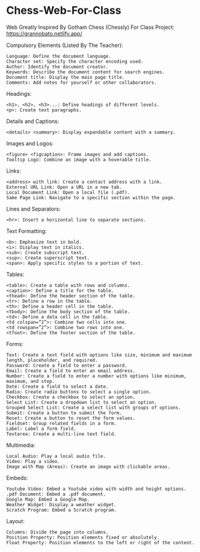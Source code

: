 # Chess-Web-For-Class
Web Greatly Inspired By Gotham Chess (Chessly) For Class Project:
https://grannobato.netlify.app/

Compulsory Elements (Listed By The Teacher):

    Language: Define the document language.
    Character set: Specify the character encoding used.
    Author: Identify the document creator.
    Keywords: Describe the document content for search engines.
    Document title: Display the main page title.
    Comments: Add notes for yourself or other collaborators.

Headings:

    <h1>, <h2>, <h3>...: Define headings of different levels.
    <p>: Create text paragraphs.

Details and Captions:

    <details> <summary>: Display expandable content with a summary.

Images and Logos:

    <figure> <figcaption>: Frame images and add captions.
    Tooltip Logo: Combine an image with a hoverable title.

Links:

    <address> with link: Create a contact address with a link.
    External URL Link: Open a URL in a new tab.
    Local Document Link: Open a local file (.pdf).
    Same Page Link: Navigate to a specific section within the page.

Lines and Separators:

    <hr>: Insert a horizontal line to separate sections.

Text Formatting:

    <b>: Emphasize text in bold.
    <i>: Display text in italics.
    <sub>: Create subscript text.
    <sup>: Create superscript text.
    <span>: Apply specific styles to a portion of text.

Tables:

    <table>: Create a table with rows and columns.
    <caption>: Define a title for the table.
    <thead>: Define the header section of the table.
    <tr>: Define a row in the table.
    <th>: Define a header cell in the table.
    <tbody>: Define the body section of the table.
    <td>: Define a data cell in the table.
    <td colspan=”2”>: Combine two cells into one.
    <td rowspan=”2”>: Combine two rows into one.
    <tfoot>: Define the footer section of the table.

Forms:

    Text: Create a text field with options like size, minimum and maximum length, placeholder, and required.
    Password: Create a field to enter a password.
    Email: Create a field to enter an email address.
    Number: Create a field to enter a number with options like minimum, maximum, and step.
    Date: Create a field to select a date.
    Radio: Create radio buttons to select a single option.
    Checkbox: Create a checkbox to select an option.
    Select List: Create a dropdown list to select an option.
    Grouped Select List: Create a select list with groups of options.
    Submit: Create a button to submit the form.
    Reset: Create a button to reset the form values.
    Fieldset: Group related fields in a form.
    Label: Label a form field.
    Textarea: Create a multi-line text field.

Multimedia:

    Local Audio: Play a local audio file.
    Video: Play a video.
    Image with Map (Areas): Create an image with clickable areas.

Embeds:

    Youtube Video: Embed a Youtube video with width and height options.
    .pdf Document: Embed a .pdf document.
    Google Map: Embed a Google Map.
    Weather Widget: Display a weather widget.
    Scratch Program: Embed a Scratch program.

Layout:

    Columns: Divide the page into columns.
    Position Property: Position elements fixed or absolutely.
    Float Property: Position elements to the left or right of the content.
